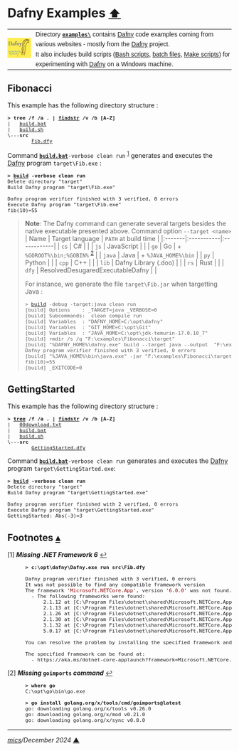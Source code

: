 # <span id="top">Dafny Examples</span> <span style="font-size:90%;">[⬆](../README.md#top)</span>

<table style="font-family:Helvetica,Arial;line-height:1.6;">
  <tr>
  <td style="border:0;padding:0 10px 0 0;min-width:25%;"><a href="https://dafny.org/" rel="external"><img src="../docs/images/dafny-logo.jpg" width="100" alt="Dafny project"/></a></td>
  <td style="border:0;padding:0;vertical-align:text-top;">Directory <a href="."><strong><code>examples\</code></strong></a> contains <a href="https://dafny.org/" rel="external" title="Dafny">Dafny</a> code examples coming from various websites - mostly from the <a href="https://dafny.org/" rel="external" title="Dafny">Dafny</a> project.<br/>
  It also includes build scripts (<a href="https://tldp.org/LDP/Bash-Beginners-Guide/html/sect_02_01.html" rel="external">Bash scripts</a>, <a href="https://en.wikibooks.org/wiki/Windows_Batch_Scripting" rel="external">batch files</a>, <a href="https://makefiletutorial.com/" rel="external">Make scripts</a>) for experimenting with <a href="https://dafny.org/" rel="external">Dafny</a> on a Windows machine.</td>
  </tr>
</table>

## <span id="fib">Fibonacci</span>

This example has the following directory structure :

<pre style="font-size:80%;">
<b>&gt; <a hfef="">tree</a> /f /a . | <a href="">findstr</a> /v /b [A-Z]</b>
|   <a href="./Fibonacci/build.bat">build.bat</a>
|   <a href="./Fibonacci/build.sh">build.sh</a>
\---<b>src</b>
        <a href="./Fibonacci/src/Fib.dfy">Fib.dfy</a>
</pre>

Command [**`build.bat`**](./Fibonacci/build.bat)`-verbose clean run` <sup id="anchor_01">[1](#footnote_01)</sup> generates and executes the [Dafny] program `target\Fib.exe` :

<pre style="font-size:80%;">
<b>&gt; <a href="./Fibonacci/build.bat">build</a> -verbose clean run</b>
Delete directory "target"
Build Dafny program "target\Fib.exe"

Dafny program verifier finished with 3 verified, 0 errors
Execute Dafny program "target\Fib.exe"
fib(10)=55
</pre>

> **Note**: The Dafny command can generate several targets besides the native executable presented above. Command option `--target <name>` 
> |  Name  | Target&nbsp;language | `PATH`&nbsp;at build time |
> |:-------|:-----------|:------------|
> | `cs`   | C#         | |
> | `js`   | JavaScript | |
> | `go`   | Go         | + `%GOROOT%\bin;%GOBIN%` <sup id="anchor_02">[2](#footnote_02)</sup> |
> | `java` | Java       | + `%JAVA_HOME%\bin` |
> | `py`   | Python     | |
> | `cpp`  | C++        | |
> | `lib`  | Dafny Library (.doo) | |
> | `rs`   | Rust    | |
> | `dfy`  | ResolvedDesugaredExecutableDafny | |
>
> For instance, we generate the file `target\Fib.jar` when targetting Java :
> <pre style="font-size:80%;">
> &gt; <a href="./Fibonacci/build.bat">build</a> -debug -target:java clean run</b>
> [build] Options    : _TARGET=java _VERBOSE=0
> [build] Subcommands:  clean compile run
> [build] Variables  : "DAFNY_HOME=C:\opt\dafny"
> [build] Variables  : "GIT_HOME=C:\opt\Git"
> [build] Variables  : "JAVA_HOME=C:\opt\jdk-temurin-17.0.10_7"
> [build] rmdir /s /q "F:\examples\Fibonacci\target"
> [build] "%DAFNY_HOME%\dafny.exe" build --target java --output  "F:\examples\Fibonacci\target\Fib.jar"  "F:\examples\Fibonacci\src\Fib.dfy"
> Dafny program verifier finished with 3 verified, 0 errors
> [build] "%JAVA_HOME%\bin\java.exe" -jar "F:\examples\Fibonacci\target\Fib.jar"
> fib(10)=55
> [build] _EXITCODE=0
> </pre>

<!--================================================================-->
## <span id="getting_started">GettingStarted</span>

This example has the following directory structure :

<pre style="font-size:80%;">
<b>&gt; <a href="">tree</a> /f /a . | <a href="">findstr</a> /v /b [A-Z]</b>
|   <a href="./GettingStarted/00download.txt">00download.txt</a>
|   <a href="./GettingStarted/build.bat">build.bat</a>
|   <a href="./GettingStarted/build.sh">build.sh</a>
\---<b>src</b>
        <a href="./GettingStarted/src/GettingStarted.dfy">GettingStarted.dfy</a>
</pre>

Command [**`build.bat`**](./GettingStarted/build.bat)`-verbose clean run` generates and executes the [Dafny] program `target\GettingStarted.exe`:

<pre style="font-size:80%;">
<b>&gt; <a href="./GettingStarted/build.bat">build</a> -verbose clean run</b>
Delete directory "target"
Build Dafny program "target\GettingStarted.exe"

Dafny program verifier finished with 2 verified, 0 errors
Execute Dafny program "target\GettingStarted.exe"
GettingStarted: Abs(-3)=3
</pre>

<!--=======================================================================-->

## <span id="footnotes">Footnotes</span> [**&#x25B4;**](#top)

<span id="footnote_01">[1]</span> ***Missing .NET Framework 6*** [↩](#anchor_01)

<dl><dd>
<pre style="font-size:80%;">
<b>&gt; c:\opt\dafny\Dafny.exe run src\Fib.dfy</b>
&nbsp;
Dafny program verifier finished with 3 verified, 0 errors
It was not possible to find any compatible framework version
The framework '<span style="color:darkred;">Microsoft.NETCore.App</span>', version '<span style="color:darkred;">6.0.0</span>' was not found.
  - The following frameworks were found:
      2.1.12 at [C:\Program Files\dotnet\shared\Microsoft.NETCore.App]
      2.1.13 at [C:\Program Files\dotnet\shared\Microsoft.NETCore.App]
      2.1.26 at [C:\Program Files\dotnet\shared\Microsoft.NETCore.App]
      2.1.30 at [C:\Program Files\dotnet\shared\Microsoft.NETCore.App]
      3.1.32 at [C:\Program Files\dotnet\shared\Microsoft.NETCore.App]
      5.0.17 at [C:\Program Files\dotnet\shared\Microsoft.NETCore.App]
&nbsp;
You can resolve the problem by installing the specified framework and/or SDK.
&nbsp;
The specified framework can be found at:
  - https://aka.ms/dotnet-core-applaunch?framework=Microsoft.NETCore.App&framework_version=6.0.0&arch=x64&rid=win10-x64
</pre>
</dd></dl>

<span id="footnote_02">[2]</span> ***Missing* <code>goimports</code> *command*** [↩](#anchor_02)

<dl><dd>
<pre style="font-size:80%;">
<b>&gt; where go</b>
C:\opt\go\bin\go.exe
&nbsp;
<b>&gt; go install golang.org/x/tools/cmd/goimports@latest</b>
go: downloading golang.org/x/tools v0.26.0
go: downloading golang.org/x/mod v0.21.0
go: downloading golang.org/x/sync v0.8.0
</pre>
</dd></dl>

***

*[mics](https://lampwww.epfl.ch/~michelou/)/December 2024* [**&#9650;**](#top)
<span id="bottom">&nbsp;</span>

<!-- link refs -->

[dafny]: https://dafny.org/
